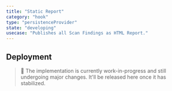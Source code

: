 ```yaml
---
title: "Static Report"
category: "hook"
type: "persistenceProvider"
state: "developing"
usecase: "Publishes all Scan Findings as HTML Report."
---
```


<!--
SPDX-FileCopyrightText: the secureCodeBox authors

SPDX-License-Identifier: Apache-2.0
-->

## Deployment

> 🔧 The implementation is currently work-in-progress and still undergoing major changes. It'll be released here once it has stabilized.
